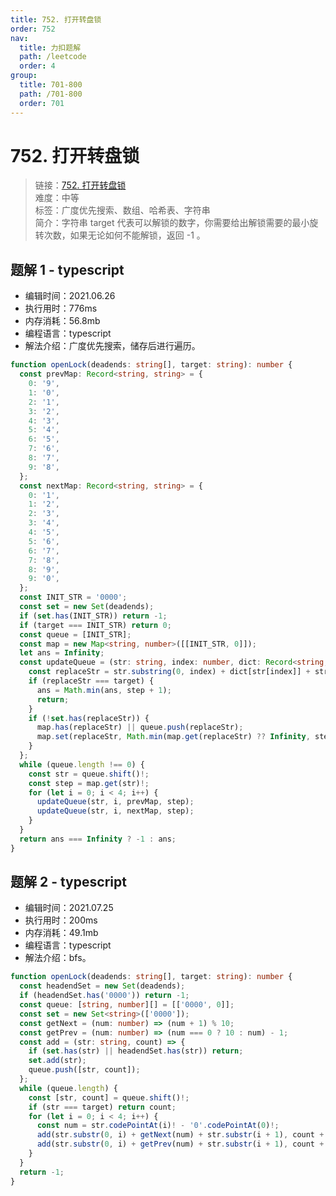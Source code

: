 ```yaml
---
title: 752. 打开转盘锁
order: 752
nav:
  title: 力扣题解
  path: /leetcode
  order: 4
group:
  title: 701-800
  path: /701-800
  order: 701
---
```


# 752. 打开转盘锁

> 链接：[752. 打开转盘锁](https://leetcode-cn.com/problems/open-the-lock/)  
> 难度：中等  
> 标签：广度优先搜索、数组、哈希表、字符串  
> 简介：字符串 target 代表可以解锁的数字，你需要给出解锁需要的最小旋转次数，如果无论如何不能解锁，返回 -1 。

## 题解 1 - typescript

- 编辑时间：2021.06.26
- 执行用时：776ms
- 内存消耗：56.8mb
- 编程语言：typescript
- 解法介绍：广度优先搜索，储存后进行遍历。

```typescript
function openLock(deadends: string[], target: string): number {
  const prevMap: Record<string, string> = {
    0: '9',
    1: '0',
    2: '1',
    3: '2',
    4: '3',
    5: '4',
    6: '5',
    7: '6',
    8: '7',
    9: '8',
  };
  const nextMap: Record<string, string> = {
    0: '1',
    1: '2',
    2: '3',
    3: '4',
    4: '5',
    5: '6',
    6: '7',
    7: '8',
    8: '9',
    9: '0',
  };
  const INIT_STR = '0000';
  const set = new Set(deadends);
  if (set.has(INIT_STR)) return -1;
  if (target === INIT_STR) return 0;
  const queue = [INIT_STR];
  const map = new Map<string, number>([[INIT_STR, 0]]);
  let ans = Infinity;
  const updateQueue = (str: string, index: number, dict: Record<string, string>, step: number) => {
    const replaceStr = str.substring(0, index) + dict[str[index]] + str.substring(index + 1);
    if (replaceStr === target) {
      ans = Math.min(ans, step + 1);
      return;
    }
    if (!set.has(replaceStr)) {
      map.has(replaceStr) || queue.push(replaceStr);
      map.set(replaceStr, Math.min(map.get(replaceStr) ?? Infinity, step + 1));
    }
  };
  while (queue.length !== 0) {
    const str = queue.shift()!;
    const step = map.get(str)!;
    for (let i = 0; i < 4; i++) {
      updateQueue(str, i, prevMap, step);
      updateQueue(str, i, nextMap, step);
    }
  }
  return ans === Infinity ? -1 : ans;
}
```

## 题解 2 - typescript

- 编辑时间：2021.07.25
- 执行用时：200ms
- 内存消耗：49.1mb
- 编程语言：typescript
- 解法介绍：bfs。

```typescript
function openLock(deadends: string[], target: string): number {
  const headendSet = new Set(deadends);
  if (headendSet.has('0000')) return -1;
  const queue: [string, number][] = [['0000', 0]];
  const set = new Set<string>(['0000']);
  const getNext = (num: number) => (num + 1) % 10;
  const getPrev = (num: number) => (num === 0 ? 10 : num) - 1;
  const add = (str: string, count) => {
    if (set.has(str) || headendSet.has(str)) return;
    set.add(str);
    queue.push([str, count]);
  };
  while (queue.length) {
    const [str, count] = queue.shift()!;
    if (str === target) return count;
    for (let i = 0; i < 4; i++) {
      const num = str.codePointAt(i)! - '0'.codePointAt(0)!;
      add(str.substr(0, i) + getNext(num) + str.substr(i + 1), count + 1);
      add(str.substr(0, i) + getPrev(num) + str.substr(i + 1), count + 1);
    }
  }
  return -1;
}
```
